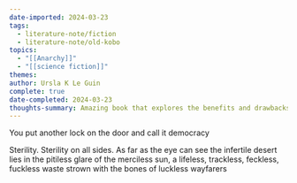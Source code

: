 ```yaml
---
date-imported: 2024-03-23
tags:
  - literature-note/fiction
  - literature-note/old-kobo
topics:
  - "[[Anarchy]]"
  - "[[science fiction]]"
themes: 
author: Ursla K Le Guin
complete: true
date-completed: 2024-03-23
thoughts-summary: Amazing book that explores the benefits and drawbacks of both capitalism and union based anarchism
---
```

You put another lock on the door and call it democracy

Sterility. Sterility on all sides. As far as the eye can see the infertile desert lies in the pitiless glare of the merciless sun, a lifeless, trackless, feckless, fuckless waste strown with the bones of luckless wayfarers